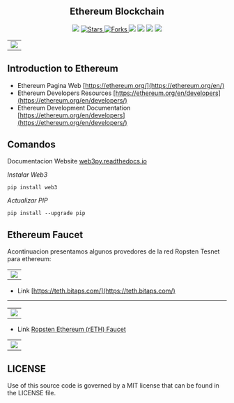 <h2 align="center"> Ethereum Blockchain </h2>

<p align="center">
  </a>
    <img src="https://img.shields.io/github/languages/top/BrianMarquez3/Ethereum-Blockchain?color=yellow">
  </a>
  <a href="https://github.com/BrianMarquez3/Ethereum-Blockchain/stargazers">
    <img src="https://img.shields.io/github/stars/BrianMarquez3/Ethereum-Blockchain.svg?style=flat" alt="Stars">
  </a>
  <a href="https://github.com/BrianMarquez3/Ethereum-Blockchain/network">
    <img src="https://img.shields.io/github/forks/BrianMarquez3/Ethereum-Blockchain.svg?style=flat" alt="Forks">
  </a>
    <img src="https://img.shields.io/github/v/tag/BrianMarquez3/Ethereum-Blockchain?color=red&label=Version&logo=python">
  </a>
  
  </a>
    <img src="https://img.shields.io/github/languages/code-size/BrianMarquez3/Ethereum-Blockchain">
  </a>
  
  </a>
    <img src="https://img.shields.io/github/downloads/BrianMarquez3/Ethereum-Blockchain/total?color=green">
  </a>
  
   </a>
   <a href="https://github.com/BrianMarquez3/Ethereum-Blockchain/network">
    <img src="https://img.shields.io/badge/Plataform-Windows-blue">
  </a><br>
</p>
  
<table align="center">
  <tr>
    <td align="center" style="padding=0;width=50%;">
      <img align="center" style="padding=0;" src="./images/EthereumVIdeo.gif" />
    </td>
  </tr>
</table>

## Introduction to Ethereum

- Ethereum Pagina Web [https://ethereum.org/](https://ethereum.org/en/)
- Ethereum Developers Resources [https://ethereum.org/en/developers](https://ethereum.org/en/developers/)
- Ethereum Development Documentation [https://ethereum.org/en/developers](https://ethereum.org/en/developers/)

## Comandos

Documentacion Website [web3py.readthedocs.io](https://web3py.readthedocs.io/en/stable/index.html)

_Instalar Web3_

```
pip install web3
```
 
_Actualizar PIP_

```
pip install --upgrade pip
```

## Ethereum Faucet

Acontinuacion presentamos algunos provedores de la red Ropsten Tesnet para ethereum:


<table align="center" >
  <tr>
    <td align="center" style="padding=0;width=50%;">
      <img align="center" style="padding=0;" src="./images/EthereunTesnet.PNG" />
    </td>
  </tr>
</table>

- Link [https://teth.bitaps.com/](https://teth.bitaps.com/)

---

<table align="center" >
  <tr>
    <td align="center" style="padding=0;width=50%;">
      <img align="center" style="padding=0;" src="./images/rosptenEthereum.PNG" />
    </td>
  </tr>
</table>

- Link [Ropsten Ethereum (rETH) Faucet](https://faucet.dimensions.network/)


<table align="center" >
  <tr>
    <td align="center" style="padding=0;width=50%;">
      <img align="center" style="padding=0;" src="./images/der.gif" />
    </td>
  </tr>
</table>

## LICENSE

Use of this source code is governed by a MIT license that can be found in the LICENSE file.
